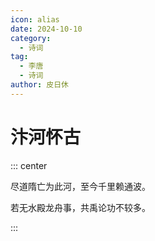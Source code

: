 ```yaml
---
icon: alias
date: 2024-10-10
category:
  - 诗词
tag:
  - 李唐
  - 诗词
author: 皮日休
---
```


# 汴河怀古

<!-- more -->


::: center

尽道隋亡为此河，至今千里赖通波。

若无水殿龙舟事，共禹论功不较多。

:::